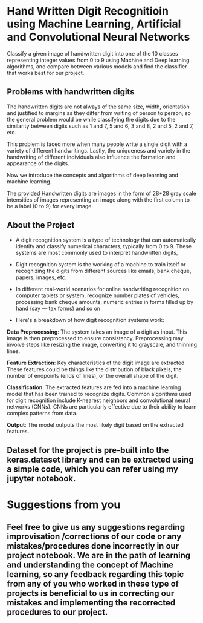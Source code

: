 # **Hand Written Digit Recognitioin using Machine Learning, Artificial and Convolutional Neural Networks**
Classify a given image of handwritten digit into one of the 10 classes representing integer values from 0 to 9 using Machine and Deep learning algorithms, and compare between various models and find the classifier that works best for our project.

## **Problems with handwritten digits**

The handwritten digits are not always of the same size, width, orientation and justified to margins as they differ from writing of person to
person, so the general problem would be while classifying the digits due to the similarity between digits such as 1 and 7, 5 and 6, 3 and 8, 2 and
5, 2 and 7, etc.

This problem is faced more when many people write a single digit with a variety of different handwritings. Lastly, the uniqueness and variety in the handwriting of different individuals also influence the formation and appearance of the digits.

Now we introduce the concepts and algorithms of deep learning and machine learning.

The provided Handwritten digits are images in the form of 28*28 gray scale intensities of images representing an image along with the first
column to be a label (0 to 9) for every image.

## **About the Project**
*  A digit recognition system is a type of technology that can automatically identify and classify numerical characters, typically from 0 to 9. These systems are most commonly used to interpret handwritten digits,
*   Digit recognition system is the working of a machine to train itself or recognizing the digits from different sources like emails, bank cheque,
papers, images, etc.

*   In different real-world scenarios for online handwriting recognition on computer tablets or system, recognize number
plates of vehicles, processing bank cheque amounts, numeric entries in forms filled up by hand (say — tax forms) and so on

*   Here's a breakdown of how digit recognition systems work:

**Data Preprocessing**: The system takes an image of a digit as input. This image is then preprocessed to ensure consistency. Preprocessing may involve steps like resizing the image, converting it to grayscale, and thinning lines.

**Feature Extraction**: Key characteristics of the digit image are extracted. These features could be things like the distribution of black pixels, the number of endpoints (ends of lines), or the overall shape of the digit.

**Classification**: The extracted features are fed into a machine learning model that has been trained to recognize digits. Common algorithms used for digit recognition include K-nearest neighbors and convolutional neural networks (CNNs). CNNs are particularly effective due to their ability to learn complex patterns from data.

**Output**: The model outputs the most likely digit based on the extracted features.

## Dataset for the project is pre-built into the **keras.dataset** library and can be extracted using a simple code, which you can refer using my jupyter notebook.

# **Suggestions from you**
## **Feel free to give us any suggestions regarding improvisation /corrections of our code or any mistakes/procedures done incorrectly in our project notebook. We are in the path of learning and understanding the concept of Machine learning, so any feedback regarding this topic from any of you who worked in these type of projects is beneficial to us in correcting our mistakes and implementing the recorrected procedures to our project.** 
